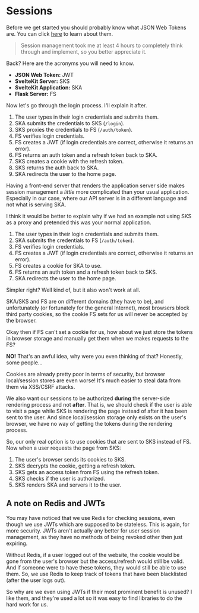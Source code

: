 # Sessions

Before we get started you should probably know what JSON Web Tokens are. You can click [here](https://jwt.io) to learn about them.

> Session management took me at least 4 hours to completely think through and implement, so you better appreciate it.

Back? Here are the acronyms you will need to know.

- **JSON Web Token:** JWT
- **SvelteKit Server:** SKS
- **SvelteKit Application:** SKA
- **Flask Server:** FS

Now let's go through the login process. I'll explain it after.

1. The user types in their login credentials and submits them.
2. SKA submits the credentials to SKS (`/login`).
3. SKS proxies the credentials to FS (`/auth/token`).
4. FS verifies login credentials.
5. FS creates a JWT (if login credentials are correct, otherwise it returns an error).
6. FS returns an auth token and a refresh token back to SKA.
7. SKS creates a cookie with the refresh token.
8. SKS returns the auth back to SKA.
9. SKA redirects the user to the home page.

Having a front-end server that renders the application server side makes session management a _little_ more complicated than your usual application. Especially in our case, where our API server is in a different language and not what is serving SKA.

I think it would be better to explain why if we had an example not using SKS as a proxy and pretended this was your normal application.

1. The user types in their login credentials and submits them.
2. SKA submits the credentials to FS (`/auth/token`).
4. FS verifies login credentials.
5. FS creates a JWT (if login credentials are correct, otherwise it returns an error).
6. FS creates a cookie for SKA to use.
7. FS returns an auth token and a refresh token back to SKS.
8. SKA redirects the user to the home page.

Simpler right? Well kind of, but it also won't work at all.

SKA/SKS and FS are on different domains (they have to be), and unfortunately (or fortunately for the general Internet), most browsers block third party cookies, so the cookie FS sets for us will never be accepted by the browser.

Okay then if FS can't set a cookie for us, how about we just store the tokens in browser storage and manually get them when we makes requests to the FS?

**NO!** That's an awful idea, why were you even thinking of that? Honestly, some people...

Cookies are already pretty poor in terms of security, but browser local/session stores are even worse! It's much easier to steal data from them via XSS/CSRF attacks.

We also want our sessions to be authorized **during** the server-side rendering process and not **after**. That is, we should check if the user is able to visit a page while SKS is rendering the page instead of after it has been sent to the user. And since local/session storage only exists on the user's browser, we have no way of getting the tokens during the rendering process.

So, our only real option is to use cookies that are sent to SKS instead of FS. Now when a user requests the page from SKS:

1. The user's browser sends its cookies to SKS.
2. SKS decrypts the cookie, getting a refresh token.
3. SKS gets an access token from FS using the refresh token.
3. SKS checks if the user is authorized.
3. SKS renders SKA and servers it to the user.

## A note on Redis and JWTs

You may have noticed that we use Redis for checking sessions, even though we use JWTs which are supposed to be stateless. This is again, for more security. JWTs aren't actually any better for user session management, as they have no methods of being revoked other then just expiring.

Without Redis, if a user logged out of the website, the cookie would be gone from the user's browser but the access/refresh would still be valid. And if someone were to have these tokens, they would still be able to use them. So, we use Redis to keep track of tokens that have been blacklisted (after the user logs out).

So why are we even using JWTs if their most prominent benefit is unused? I like them, and they're used a lot so it was easy to find libraries to do the hard work for us.

